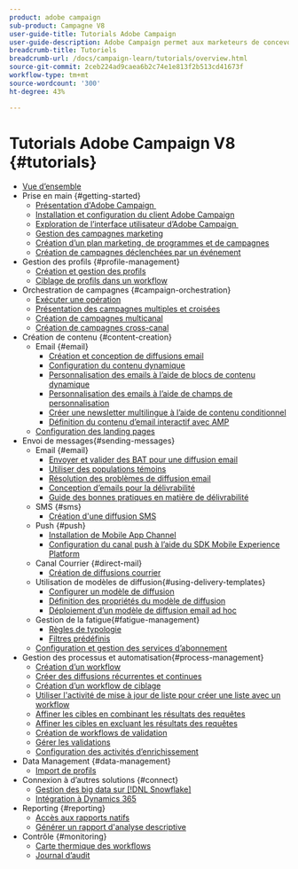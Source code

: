 ```yaml
---
product: adobe campaign
sub-product: Campagne V8
user-guide-title: Tutorials Adobe Campaign
user-guide-description: Adobe Campaign permet aux marketeurs de concevoir des expériences client à l’échelle de tous les canaux et fournit un environnement pour l’orchestration visuelle des campagnes, la gestion des interactions en temps réel et l’exécution cross-canal.
breadcrumb-title: Tutoriels
breadcrumb-url: /docs/campaign-learn/tutorials/overview.html
source-git-commit: 2ceb224ad9caea6b2c74e1e813f2b513cd41673f
workflow-type: tm+mt
source-wordcount: '300'
ht-degree: 43%

---
```



# Tutorials Adobe Campaign V8 {#tutorials}

+ [Vue d’ensemble](/help/overview.md)
+ Prise en main {#getting-started}
   + [Présentation d&#39;Adobe Campaign ](/help/getting-started/introduction-to-adobe-campaign.md)
   + [Installation et configuration du client Adobe Campaign](/help/getting-started/install-and-setup-the-adobe-campaign-client.md)
   + [Exploration de l’interface utilisateur d’Adobe Campaign ](/help/getting-started/explore-the-adobe-campaign-user-interface.md)
   + [Gestion des campagnes marketing](/help/getting-started/manage-marketing-campaigns.md)
   + [Création d’un plan marketing, de programmes et de campagnes](/help/getting-started/create-a-marketing-plan-programs-and-campaigns.md)
   + [Création de campagnes déclenchées par un événement](/help/getting-started/create-event-triggered-campaigns.md)
+ Gestion des profils {#profile-management}
   + [Création et gestion des profils](/help/profile-management/create-and-manage-profiles.md)
   + [Ciblage de profils dans un workflow](/help/profile-management/target-profiles-in-a-workflow.md)
+ Orchestration de campagnes {#campaign-orchestration}
   + [Exécuter une opération](/help/orchestrate-campaigns/execute-a-campaign.md)
   + [Présentation des campagnes multiples et croisées](/help/orchestrate-campaigns/introduction-to-cross-and-multi-channel-campaigns.md)
   + [Création de campagnes multicanal](/help/orchestrate-campaigns/multi-channel-campaigns.md)
   + [Création de campagnes cross-canal](/help/orchestrate-campaigns/cross-channel-campaigns.md)
+ Création de contenu {#content-creation}
   + Email {#email}
      + [Création et conception de diffusions email](/help/content-creation/create-and-design-email-deliveries.md)
      + [Configuration du contenu dynamique](/help/content-creation/configure-dynamic-content.md)
      + [Personnalisation des emails à l’aide de blocs de contenu dynamique](/help/content-creation/personalize-using-dynamic-content-blocks.md)
      + [Personnalisation des emails à l’aide de champs de personnalisation](/help/content-creation/personalize-emails-using-personalization-fields.md)
      + [Créer une newsletter multilingue à l’aide de contenu conditionnel](/help/content-creation/create-a-multilingual-newsletter-using-conditional-content.md)
      + [Définition du contenu d’email interactif avec AMP](/help/content-creation/design-interactive-email-content-with-amp.md)
   + [Configuration des landing pages](/help/content-creation/configure-landingpages.md)
+ Envoi de messages{#sending-messages}
   + Email {#email}
      + [Envoyer et valider des BAT pour une diffusion email ](/help/send-messages/email/send-and-validate-proofs.md)
      + [Utiliser des populations témoins](/help/send-messages/email/use-control-groups.md)
      + [Résolution des problèmes de diffusion email](/help/send-messages/email/troubleshoot-email-delivery-issues.md)
      + [Conception d’emails pour la délivrabilité](/help/send-messages/email/design-emails-for-deliverability.md)
      + [Guide des bonnes pratiques en matière de délivrabilité](https://experienceleague.adobe.com/docs/deliverability-learn/deliverability-best-practice-guide/introduction.html?lang=fr)
   + SMS {#sms}
      + [Création d&#39;une diffusion SMS](/help/send-messages/mobile/create-a-sms-delivery.md)
   + Push {#push}
      + [Installation de Mobile App Channel](/help/send-messages/mobile/install-the-mobile-app.md)
      + [Configuration du canal push à l’aide du SDK Mobile Experience Platform](/help/send-messages/mobile/configure-push-using-aep-mobile-sdk.md)
   + Canal Courrier {#direct-mail}
      + [Création de diffusions courrier](/help/send-messages/direct-mail/create-direct-mail-deliveries.md)
   + Utilisation de modèles de diffusion{#using-delivery-templates}
      + [Configurer un modèle de diffusion](/help/send-messages/use-delivery-templates/configure-a-delivery-template.md)
      + [Définition des propriétés du modèle de diffusion](/help/send-messages/use-delivery-templates/set-delivery-template-properties.md)
      + [Déploiement d’un modèle de diffusion email ad hoc](/help/send-messages/use-delivery-templates/deploy-ad-hoc-email-delivery-template.md)
   + Gestion de la fatigue{#fatigue-management}
      + [Règles de typologie](/help/send-messages/fatigue-management/typology-rules-for-fatigue-management.md)
      + [Filtres prédéfinis](/help/send-messages/fatigue-management/fatigue-management-using-filters.md)
   + [Configuration et gestion des services d’abonnement](/help/send-messages/configure-and-manage-subscription-services.md)
+ Gestion des processus et automatisation{#process-management}
   + [Création d’un workflow](/help/process-management/create-a-workflow.md)
   + [Créer des diffusions récurrentes et continues](/help/process-management/recurring-deliveries.md)
   + [Création d’un workflow de ciblage](/help/process-management/create-a-targeting-workflow.md)
   + [Utiliser l&#39;activité de mise à jour de liste pour créer une liste avec un workflow](/help/process-management/use-the-update-list-activity.md)
   + [Affiner les cibles en combinant les résultats des requêtes](/help/process-management/refine-targets-by-combining-query-results.md)
   + [Affiner les cibles en excluant les résultats des requêtes](/help/process-management/refine-targets-by-excluding-query-results.md)
   + [Création de workflows de validation](/help/process-management/create-validation-workflows.md)
   + [Gérer les validations](/help/process-management/manage-approvals.md)
   + [Configuration des activités d’enrichissement](/help/process-management/enrichment-activity.md)
+ Data Management {#data-management}
   + [Import de profils](/help/data-management/import-profiles.md)
+ Connexion à d’autres solutions {#connect}
   + [Gestion des big data sur [!DNL Snowflake]](/help/connect/big-data-segmentation-on-snowflake.md)
   + [Intégration à Dynamics 365](/help/connect/dynamics365-integration.md)
+ Reporting {#reporting}
   + [Accès aux rapports natifs](/help/reporting/access-built-in-reports.md)
   + [Générer un rapport d&#39;analyse descriptive](/help/reporting/generate-a-descriptive-analysis-report.md)
+ Contrôle             {#monitoring}
   + [Carte thermique des workflows](/help/monitoring/workflow-heatmap.md)
   + [Journal d’audit](/help/monitoring/audit-trail.md)

